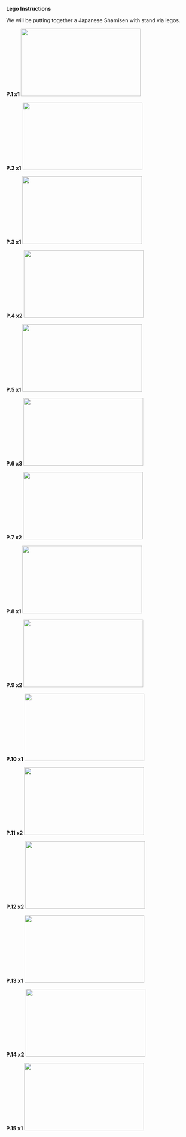 **Lego Instructions**

We will be putting together a Japanese Shamisen with stand via legos.

<b>P.1 x1</b> 
<img src="https://i.imgur.com/5cV4AZC.jpg" width="320" height="180" /> 

<b>P.2 x1</b>
<img src="https://i.imgur.com/cESFtNF.jpg" width="320" height="180" />

<b>P.3 x1</b> 
<img src="https://i.imgur.com/QraoKrd.jpg" width="320" height="180" />

<b>P.4 x2</b> 
<img src="https://i.imgur.com/TXrobn4.jpg" width="320" height="180" />

<b>P.5 x1</b>
<img src="https://i.imgur.com/CTJjehn.jpg" width="320" height="180" />

<b>P.6 x3</b>
<img src="https://i.imgur.com/qCX9Vbd.jpg" width="320" height="180" />

<b>P.7 x2</b>
<img src="https://i.imgur.com/iGJBlnf.jpg" width="320" height="180" />

<b>P.8 x1</b>
<img src="https://i.imgur.com/hq0848C.jpg" width="320" height="180" />

<b>P.9 x2</b>
<img src="https://i.imgur.com/M4jUo1U.jpg" width="320" height="180" />

<b>P.10 x1</b>
<img src="https://i.imgur.com/WPzMwwG.jpg" width="320" height="180" />

<b>P.11 x2</b> 
<img src="https://i.imgur.com/LlEzbm9.jpg" width="320" height="180" />

<b>P.12 x2</b>
<img src="https://i.imgur.com/50tkhlg.jpg" width="320" height="180" />

<b>P.13 x1</b>
<img src="https://i.imgur.com/cRWribs.jpg" width="320" height="180" />

<b>P.14 x2</b>
<img src="https://i.imgur.com/nh6M7oi.jpg" width="320" height="180" />

<b>P.15 x1</b>
<img src="https://i.imgur.com/slFrEro.jpg" width="320" height="180" />

